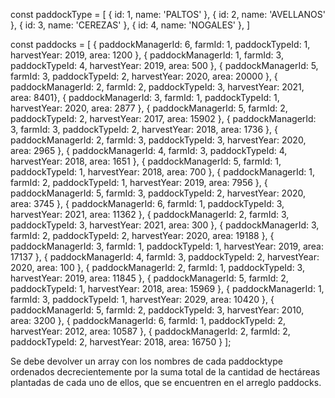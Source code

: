 const paddockType = [
  { id: 1, name: 'PALTOS' },
  { id: 2, name: 'AVELLANOS' },
  { id: 3, name: 'CEREZAS' },
  { id: 4, name: 'NOGALES' },
]

const paddocks = [
  { paddockManagerId: 6, farmId: 1, paddockTypeId: 1, harvestYear: 2019, area: 1200 },
  { paddockManagerId: 1, farmId: 3, paddockTypeId: 4, harvestYear: 2019, area: 500 },
  { paddockManagerId: 5, farmId: 3, paddockTypeId: 2, harvestYear: 2020, area: 20000 },
  { paddockManagerId: 2, farmId: 2, paddockTypeId: 3, harvestYear: 2021, area: 8401},
  { paddockManagerId: 3, farmId: 1, paddockTypeId: 1, harvestYear: 2020, area: 2877 },
  { paddockManagerId: 5, farmId: 2, paddockTypeId: 2, harvestYear: 2017, area: 15902 },
  { paddockManagerId: 3, farmId: 3, paddockTypeId: 2, harvestYear: 2018, area: 1736 },
  { paddockManagerId: 2, farmId: 3, paddockTypeId: 3, harvestYear: 2020, area: 2965 },
  { paddockManagerId: 4, farmId: 3, paddockTypeId: 4, harvestYear: 2018, area: 1651 },
  { paddockManagerId: 5, farmId: 1, paddockTypeId: 1, harvestYear: 2018, area: 700 },
  { paddockManagerId: 1, farmId: 2, paddockTypeId: 1, harvestYear: 2019, area: 7956 },
  { paddockManagerId: 5, farmId: 3, paddockTypeId: 2, harvestYear: 2020, area: 3745 },
  { paddockManagerId: 6, farmId: 1, paddockTypeId: 3, harvestYear: 2021, area: 11362 },
  { paddockManagerId: 2, farmId: 3, paddockTypeId: 3, harvestYear: 2021, area: 300 },
  { paddockManagerId: 3, farmId: 2, paddockTypeId: 2, harvestYear: 2020, area: 19188 },
  { paddockManagerId: 3, farmId: 1, paddockTypeId: 1, harvestYear: 2019, area: 17137 },
  { paddockManagerId: 4, farmId: 3, paddockTypeId: 2, harvestYear: 2020, area: 100 },
  { paddockManagerId: 2, farmId: 1, paddockTypeId: 3, harvestYear: 2019, area: 11845 },
  { paddockManagerId: 5, farmId: 2, paddockTypeId: 1, harvestYear: 2018, area: 15969 },
  { paddockManagerId: 1, farmId: 3, paddockTypeId: 1, harvestYear: 2029, area: 10420 },
  { paddockManagerId: 5, farmId: 2, paddockTypeId: 3, harvestYear: 2010, area: 3200 },
  { paddockManagerId: 6, farmId: 1, paddockTypeId: 2, harvestYear: 2012, area: 10587 },
  { paddockManagerId: 2, farmId: 2, paddockTypeId: 2, harvestYear: 2018, area: 16750 }
];

Se debe devolver un array con los nombres de cada paddocktype ordenados decrecientemente por la suma total de la cantidad de hectáreas plantadas de cada uno de ellos, que se encuentren en el arreglo paddocks.